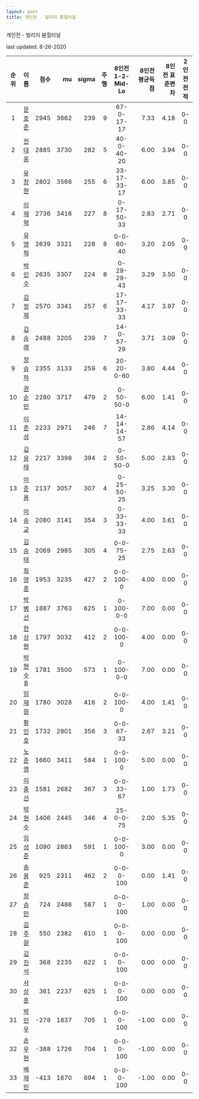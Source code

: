 ```yaml
---
layout: post
title: 개인전 - 빌리지 붐힐터널
---
```



개인전 - 빌리지 붐힐터널


last updated: 8-26-2020

| 순위 | 이름 | 점수 | mu | sigma | 주행 | 8인전 1-2-Mid-Lo | 8인전 평균득점 | 8인전 표준편차 | 2인전 전적 |
|:---:|:---:|---:|---:|---:|---:|:---:|---:|---:|:---:|
| 1 | [문호준](../munhojun) | 2945 | 3662 | 239 | 9 | 67-0-17-17 | 7.33 | 4.18 | 0-0 |
| 2 | [전대웅](../jeondaewoong) | 2885 | 3730 | 282 | 5 | 40-0-40-20 | 6.00 | 3.94 | 0-0 |
| 3 | [유창현](../yuchanghyeon) | 2802 | 3566 | 255 | 6 | 33-17-33-17 | 6.00 | 3.85 | 0-0 |
| 4 | [이재혁](../ijaehyeok) | 2736 | 3416 | 227 | 8 | 0-17-50-33 | 2.83 | 2.71 | 0-0 |
| 5 | [유영혁](../yuyeonghyeok) | 2639 | 3321 | 228 | 8 | 0-0-60-40 | 3.20 | 2.05 | 0-0 |
| 6 | [박인수](../bakinsu) | 2635 | 3307 | 224 | 8 | 0-29-29-43 | 3.29 | 3.50 | 0-0 |
| 7 | [김정제](../gimjeongje) | 2570 | 3341 | 257 | 6 | 17-17-33-33 | 4.17 | 3.97 | 0-0 |
| 8 | [김승래](../gimseungrae) | 2488 | 3205 | 239 | 7 | 14-0-57-29 | 3.71 | 3.09 | 0-0 |
| 9 | [정승하](../jeongseungha) | 2355 | 3133 | 259 | 6 | 20-20-0-60 | 3.80 | 4.44 | 0-0 |
| 10 | [권순민](../gweonsoonmin) | 2280 | 3717 | 479 | 2 | 0-50-50-0 | 6.00 | 1.41 | 0-0 |
| 11 | [이준성](../ijunseong) | 2233 | 2971 | 246 | 7 | 14-14-14-57 | 2.86 | 4.14 | 0-0 |
| 12 | [김응태](../gimeungtae) | 2217 | 3398 | 394 | 2 | 0-50-50-0 | 5.00 | 2.83 | 0-0 |
| 13 | [이준용](../ijunyong) | 2137 | 3057 | 307 | 4 | 0-25-50-25 | 3.25 | 3.30 | 0-0 |
| 14 | [이승교](../iseunggyo) | 2080 | 3141 | 354 | 3 | 0-33-33-33 | 4.00 | 3.61 | 0-0 |
| 15 | [김승태](../gimseungtae) | 2069 | 2985 | 305 | 4 | 0-0-75-25 | 2.75 | 2.63 | 0-0 |
| 16 | [최영훈](../choiyeonghun) | 1953 | 3235 | 427 | 2 | 0-0-100-0 | 4.00 | 0.00 | 0-0 |
| 17 | [박병선](../bakbyeongseon) | 1887 | 3763 | 625 | 1 | 0-100-0-0 | 7.00 | 0.00 | 0-0 |
| 18 | [한상현](../hansanghyeon) | 1797 | 3032 | 412 | 2 | 0-0-100-0 | 4.00 | 0.00 | 0-0 |
| 19 | [박현수B](../bakhyeonsu-b) | 1781 | 3500 | 573 | 1 | 0-100-0-0 | 7.00 | 0.00 | 0-0 |
| 20 | [임재원](../imjaewon) | 1780 | 3028 | 416 | 2 | 0-0-100-0 | 4.00 | 1.41 | 0-0 |
| 21 | [황인호](../hwanginho) | 1732 | 2801 | 356 | 3 | 0-0-67-33 | 2.67 | 3.21 | 0-0 |
| 22 | [노준엽](../nojunyeob) | 1660 | 3411 | 584 | 1 | 0-0-100-0 | 5.00 | 0.00 | 0-0 |
| 23 | [이중선](../ijungseon) | 1581 | 2682 | 367 | 3 | 0-0-33-67 | 1.00 | 1.73 | 0-0 |
| 24 | [박현수](../bakhyeonsu) | 1406 | 2445 | 346 | 4 | 25-0-0-75 | 2.00 | 5.35 | 0-0 |
| 25 | [임성준](../imseongjun) | 1090 | 2863 | 591 | 1 | 0-0-100-0 | 3.00 | 0.00 | 0-0 |
| 26 | [송용준](../songyongjun) | 925 | 2311 | 462 | 2 | 0-0-0-100 | 0.00 | 1.41 | 0-0 |
| 27 | [정승민](../jeongseungmin) | 724 | 2486 | 587 | 1 | 0-0-0-100 | 1.00 | 0.00 | 0-0 |
| 28 | [김주원](../gimjuwon) | 550 | 2382 | 610 | 1 | 0-0-0-100 | 0.00 | 0.00 | 0-0 |
| 29 | [김진석](../gimjinseok) | 368 | 2235 | 622 | 1 | 0-0-0-100 | 0.00 | 0.00 | 0-0 |
| 30 | [사상훈](../sasanghun) | 361 | 2237 | 625 | 1 | 0-0-0-100 | 0.00 | 0.00 | 0-0 |
| 31 | [박민우](../bakminu) | -278 | 1837 | 705 | 1 | 0-0-0-100 | -1.00 | 0.00 | 0-0 |
| 32 | [손우현](../sonuhyeon) | -388 | 1726 | 704 | 1 | 0-0-0-100 | -1.00 | 0.00 | 0-0 |
| 33 | [배재민](../baejaemin) | -413 | 1670 | 694 | 1 | 0-0-0-100 | -1.00 | 0.00 | 0-0 |
